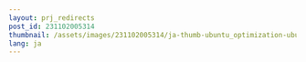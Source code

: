 ```yaml
---
layout: prj_redirects
post_id: 231102005314
thumbnail: /assets/images/231102005314/ja-thumb-ubuntu_optimization-ubuntu-appearance.png
lang: ja
---
```

